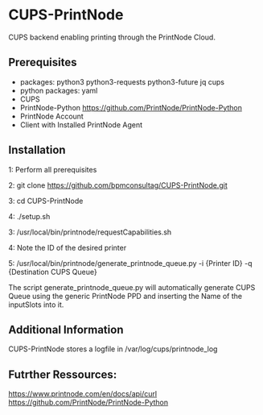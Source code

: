 # CUPS-PrintNode
CUPS backend enabling printing through the PrintNode Cloud.

## Prerequisites
* packages: python3 python3-requests python3-future jq cups
* python packages: yaml 
* CUPS
* PrintNode-Python https://github.com/PrintNode/PrintNode-Python
* PrintNode Account
* Client with Installed PrintNode Agent

## Installation
1: Perform all prerequisites

2: git clone https://github.com/bpmconsultag/CUPS-PrintNode.git

3: cd CUPS-PrintNode

4: ./setup.sh

3: /usr/local/bin/printnode/requestCapabilities.sh

4: Note the ID of the desired printer

5: /usr/local/bin/printnode/generate_printnode_queue.py -i {Printer ID} -q {Destination CUPS Queue}

The script generate_printnode_queue.py will automatically generate CUPS Queue using the generic PrintNode PPD and inserting the Name of the inputSlots into it.

## Additional Information
CUPS-PrintNode stores a logfile in /var/log/cups/printnode_log

## Futrther Ressources:
https://www.printnode.com/en/docs/api/curl
https://github.com/PrintNode/PrintNode-Python
